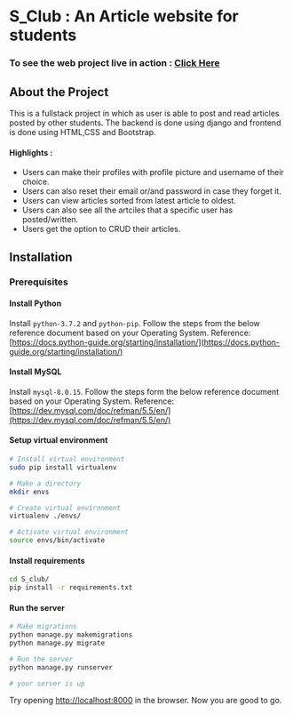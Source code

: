 # S_Club : An Article website for students

### To see the web project live in action : [Click Here](https://friskycodeur.pythonanywhere.com/) 

## About the Project 

This is a fullstack project in which as user is able to post and read articles posted by other students. The backend is done using django and frontend is done using HTML,CSS and Bootstrap.

#### Highlights :
- Users can make their profiles with profile picture and username of their choice.
- Users can also reset their email or/and password in case they forget it.
- Users can view articles sorted from latest article to oldest.
- Users can also see all the artciles that a specific user has posted/written.
- Users get the option to CRUD their articles.

## Installation

### Prerequisites

#### Install Python
Install ```python-3.7.2``` and ```python-pip```. Follow the steps from the below reference document based on your Operating System.
Reference: [https://docs.python-guide.org/starting/installation/](https://docs.python-guide.org/starting/installation/)

#### Install MySQL
Install ```mysql-8.0.15```. Follow the steps form the below reference document based on your Operating System.
Reference: [https://dev.mysql.com/doc/refman/5.5/en/](https://dev.mysql.com/doc/refman/5.5/en/)
#### Setup virtual environment
```bash
# Install virtual environment
sudo pip install virtualenv

# Make a directory
mkdir envs

# Create virtual environment
virtualenv ./envs/

# Activate virtual environment
source envs/bin/activate
```
#### Install requirements
```bash
cd S_club/
pip install -r requirements.txt
```

#### Run the server
```bash
# Make migrations
python manage.py makemigrations
python manage.py migrate

# Run the server
python manage.py runserver

# your server is up
```
Try opening [http://localhost:8000](http://localhost:8000) in the browser.
Now you are good to go.
